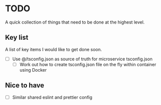 # TODO

A quick collection of things that need to be done at the highest level.

## Key list

A list of key items I would like to get done soon.

- [ ] Use @/tsconfig.json as source of truth for microservice tsconfig.json
  - [ ] Work out how to create tsconfig.json file on the fly within container using Docker

## Nice to have

- [ ] Similar shared eslint and prettier config
